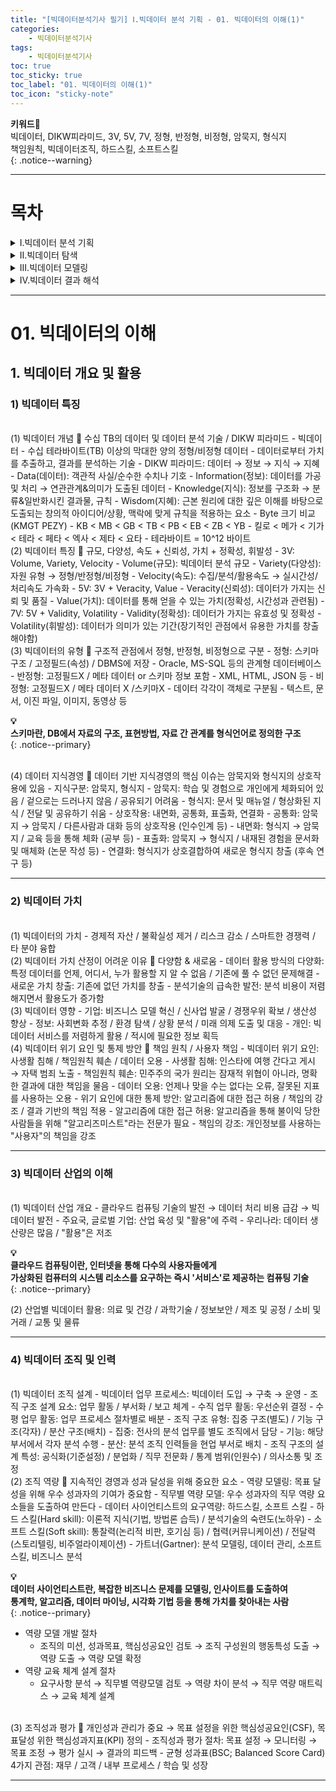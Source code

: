 ```yaml
---
title: "[빅데이터분석기사 필기] Ⅰ.빅데이터 분석 기획 - 01. 빅데이터의 이해(1)"
categories:
    - 빅데이터분석기사
tags:
    - 빅데이터분석기사
toc: true
toc_sticky: true
toc_label: "01. 빅데이터의 이해(1)"
toc_icon: "sticky-note"
---
```


**키워드🔑**<br>
빅데이터, DIKW피라미드, 3V, 5V, 7V, 정형, 반정형, 비정형, 암묵지, 형식지<br>
책임원칙, 빅데이터조직, 하드스킬, 소프트스킬<br>
{: .notice--warning}

---

# 목차
<details>
<summary>Ⅰ.빅데이터 분석 기획</summary>
<div markdown="1">
    
- [01. 빅데이터의 이해(1)](/빅데이터분석기사/bigdata010101/)<br>
- [01. 빅데이터의 이해(2)](/빅데이터분석기사/bigdata010102/)<br>
- [01. 빅데이터의 이해(3)](/빅데이터분석기사/bigdata010103/)<br>
- [02. 데이터 분석 기획](/빅데이터분석기사/bigdata010201/)<br>
- [03. 데이터 수집 및 저장 계획(1)](/빅데이터분석기사/bigdata010301/)<br>
- [03. 데이터 수집 및 저장 계획(2)](/빅데이터분석기사/bigdata010302/)<br>
- [03. 데이터 수집 및 저장 계획(3)](/빅데이터분석기사/bigdata010303/)<br>
- [03. 데이터 수집 및 저장 계획(4)](/빅데이터분석기사/bigdata010304/)<br>
- [03. 데이터 수집 및 저장 계획(5)](/빅데이터분석기사/bigdata010305/)<br>
    
</div>
</details>

<details>
<summary>Ⅱ.빅데이터 탐색</summary>
<div markdown="1">
    
- [01. 데이터 전처리(1)](/빅데이터분석기사/bigdata020101/)<br>
- [01. 데이터 전처리(2)](/빅데이터분석기사/bigdata020102/)<br>
- [01. 데이터 전처리(3)](/빅데이터분석기사/bigdata020103/)<br>
- [01. 데이터 전처리(4)](/빅데이터분석기사/bigdata020104/)<br>
- [02. 데이터 탐색(1)](/빅데이터분석기사/bigdata020201/)<br>
- [02. 데이터 탐색(2)](/빅데이터분석기사/bigdata020202/)<br>
- [03. 통계기법 이해(1)](/빅데이터분석기사/bigdata020301/)<br>
- [03. 통계기법 이해(2)](/빅데이터분석기사/bigdata020302/)<br>
- [03. 통계기법 이해(3)](/빅데이터분석기사/bigdata020303/)<br>

</div>
</details>

<details>
<summary>Ⅲ.빅데이터 모델링</summary>
<div markdown="1">
    
- [01. 분석 모형 설계(1)](/빅데이터분석기사/bigdata030101/)<br>
- [01. 분석 모형 설계(2)](/빅데이터분석기사/bigdata030102/)<br>
- [02. 분석기법 적용(1)](/빅데이터분석기사/bigdata030201/)<br>
- [02. 분석기법 적용(2)](/빅데이터분석기사/bigdata030202/)<br>
- [02. 분석기법 적용(3)](/빅데이터분석기사/bigdata030203/)<br>
- [02. 분석기법 적용(4)](/빅데이터분석기사/bigdata030204/)<br>
- [02. 분석기법 적용(5)](/빅데이터분석기사/bigdata030205/)<br>
- [02. 분석기법 적용(6)](/빅데이터분석기사/bigdata030206/)<br>
- [02. 분석기법 적용(7)](/빅데이터분석기사/bigdata030207/)<br>
- [02. 분석기법 적용(8)](/빅데이터분석기사/bigdata030208/)<br>
- [02. 분석기법 적용(9)](/빅데이터분석기사/bigdata030209/)<br>
- [02. 분석기법 적용(10)](/빅데이터분석기사/bigdata030210/)<br>
- [02. 분석기법 적용(11)](/빅데이터분석기사/bigdata030211/)<br>
- [02. 분석기법 적용(12)](/빅데이터분석기사/bigdata030212/)<br>
    
</div>
</details>

<details>
<summary>Ⅳ.빅데이터 결과 해석</summary>
<div markdown="1">
    
- [01. 분석 모형 평가 및 개선 (1)](/빅데이터분석기사/bigdata040101/)<br>
- [01. 분석 모형 평가 및 개선 (2)](/빅데이터분석기사/bigdata040102/)<br>
- [01. 분석 모형 평가 및 개선 (3)](/빅데이터분석기사/bigdata040103/)<br>
- [01. 분석 모형 평가 및 개선 (4)](/빅데이터분석기사/bigdata040104/)<br>
- [02. 분석 결과 해석 및 활용 (1)](/빅데이터분석기사/bigdata040201/)<br>
- [02. 분석 결과 해석 및 활용 (2)](/빅데이터분석기사/bigdata040202/)<br>
- [02. 분석 결과 해석 및 활용 (3)](/빅데이터분석기사/bigdata040203/)<br>
- [02. 분석 결과 해석 및 활용 (4)](/빅데이터분석기사/bigdata040204/)<br>
    
</div>
</details>

---

# 01. 빅데이터의 이해

## 1. 빅데이터 개요 및 활용

### 1) 빅데이터 특징

<br>
(1) 빅데이터 개념
📌 수십 TB의 데이터 및 데이터 분석 기술 / DIKW 피라미드
- 빅데이터 
    - 수십 테라바이트(TB) 이상의 막대한 양의 정형/비정형 데이터
    - 데이터로부터 가치를 추출하고, 결과를 분석하는 기술
- DIKW 피라미드: 데이터 → 정보 → 지식 → 지혜
    - Data(데이터): 객관적 사실/순수한 수치나 기호
    - Information(정보): 데이터를 가공 및 처리 → 연관관계&의미가 도출된 데이터
    - Knowledge(지식): 정보를 구조화 → 분류&일반화시킨 결과물, 규칙
    - Wisdom(지혜): 근본 원리에 대한 깊은 이해를 바탕으로 도출되는 창의적 아이디어/상황, 맥락에 맞게 규칙을 적용하는 요소
- Byte 크기 비교(KMGT PEZY)
    - KB < MB < GB < TB < PB < EB < ZB < YB
    - 킬로 < 메가 < 기가 < 테라 < 페타 < 엑사 < 제타 < 요타
    - 테라바이트 = 10^12 바이트

<br>
(2) 빅데이터 특징
📌 규모, 다양성, 속도 + 신뢰성, 가치 + 정확성, 휘발성
- 3V: Volume, Variety, Velocity
    - Volume(규모): 빅데이터 분석 규모
    - Variety(다양성): 자원 유형 → 정형/반정형/비정형
    - Velocity(속도): 수집/분석/활용속도 → 실시간성/처리속도 가속화
- 5V: 3V + Veracity, Value
    - Veracity(신뢰성): 데이터가 가지는 신뢰 및 품질
    - Value(가치): 데이터를 통해 얻을 수 있는 가치(정확성, 시간성과 관련됨)
- 7V: 5V + Validity, Volatility
    - Validity(정확성): 데이터가 가지는 유효성 및 정확성
    - Volatility(휘발성): 데이터가 의미가 있는 기간(장기적인 관점에서 유용한 가치를 창출해야함)

<br>
(3) 빅데이터의 유형
📌 구조적 관점에서 정형, 반정형, 비정형으로 구분
- 정형: 스키마 구조 / 고정필드(속성) / DBMS에 저장
    - Oracle, MS-SQL 등의 관계형 데이터베이스
- 반정형: 고정필드X / 메타 데이터 or 스키마 정보 포함
    - XML, HTML, JSON 등
- 비정형: 고정필드X / 메타 데이터 X /스키마X
    - 데이터 각각이 객체로 구분됨
    - 텍스트, 문서, 이진 파일, 이미지, 동영상 등

**💡**<br>
**스키마란, DB에서 자료의 구조, 표현방법, 자료 간 관계를 형식언어로 정의한 구조**<br>
{: .notice--primary}

<br>
(4) 데이터 지식경영
📌 데이터 기반 지식경영의 핵심 이슈는 암묵지와 형식지의 상호작용에 있음
- 지식구분: 암묵지, 형식지
    - 암묵지: 학습 및 경험으로 개인에게 체화되어 있음 / 겉으로는 드러나지 않음 / 공유되기 어려움
    - 형식지: 문서 및 매뉴얼 / 형상화된 지식 / 전달 및 공유하기 쉬움
- 상호작용: 내면화, 공통화, 표출화, 연결화
    - 공통화: 암묵지 → 암묵지 / 다른사람과 대화 등의 상호작용 (인수인계 등)
    - 내면화: 형식지 → 암묵지 / 교육 등을 통해 체화 (공부 등)
    - 표출화: 암묵지 → 형식지 / 내재된 경험을 문서화 및 매체화 (논문 작성 등)
    - 연결화: 형식지가 상호결합하여 새로운 형식지 창출 (후속 연구 등)

---

### 2) 빅데이터 가치

<br>
(1) 빅데이터의 가치
- 경제적 자산 / 불확실성 제거 / 리스크 감소 / 스마트한 경쟁력 / 타 분야 융합

<br>
(2) 빅데이터 가치 산정이 어려운 이유
📌 다양함 & 새로움
- 데이터 활용 방식의 다양화: 특정 데이터를 언제, 어디서, 누가 활용할 지 알 수 없음 / 기존에 풀 수 없던 문제해결
- 새로운 가치 창출: 기존에 없던 가치를 창출
- 분석기술의 급속한 발전: 분석 비용이 저렴해지면서 활용도가 증가함

<br>
(3) 빅데이터 영향
- 기업: 비즈니스 모델 혁신 / 신사업 발굴 / 경쟁우위 확보 / 생산성 향상
- 정보: 사회변화 추정 / 환경 탐색 / 상황 분석 / 미래 의제 도출 및 대응
- 개인: 빅데이터 서비스를 저렴하게 활용 / 적시에 필요한 정보 획득

<br>
(4) 빅데이터 위기 요인 및 통제 방안
📌 책임 원칙 / 사용자 책임
- 빅데이터 위기 요인: 사생활 침해 / 책임원칙 훼손 / 데이터 오용
    - 사생활 침해: 인스타에 여행 간다고 게시 → 자택 범죄 노출
    - 책임원칙 훼손: 민주주의 국가 원리는 잠재적 위협이 아니라, 명확한 결과에 대한 책임을 물음
    - 데이터 오용: 언제나 맞을 수는 없다는 오류, 잘못된 지표를 사용하는 오용
- 위기 요인에 대한 통제 방안: 알고리즘에 대한 접근 허용 / 책임의 강조 / 결과 기반의 책임 적용
    - 알고리즘에 대한 접근 허용: 알고리즘을 통해 불이익 당한 사람들을 위해 "알고리즈미스트"라는 전문가 필요
    - 책임의 강조: 개인정보를 사용하는 "사용자"의 책임을 강조

---

### 3) 빅데이터 산업의 이해

<br>
(1) 빅데이터 산업 개요
- 클라우드 컴퓨팅 기술의 발전 → 데이터 처리 비용 급감 → 빅데이터 발전
- 주요국, 글로벌 기업: 산업 육성 및 "활용"에 주력
- 우리나라: 데이터 생산량은 많음 / "활용"은 저조

**💡**<br>
**클라우드 컴퓨팅이란, 인터넷을 통해 다수의 사용자들에게**<br>
**가상화된 컴퓨터의 시스템 리소스를 요구하는 즉시 '서비스'로 제공하는 컴퓨팅 기술**<br>
{: .notice--primary}

(2) 산업별 빅데이터 활용: 의료 및 건강 / 과학기술 / 정보보안 / 제조 및 공정 / 소비 및 거래 / 교통 및 물류

---

### 4) 빅데이터 조직 및 인력

<br>
(1) 빅데이터 조직 설계
- 빅데이터 업무 프로세스: 빅데이터 도입 → 구축 → 운영
- 조직 구조 설계 요소: 업무 활동 / 부서화 / 보고 체계
    - 수직 업무 활동: 우선순위 결정
    - 수평 업무 활동: 업무 프로세스 절차별로 배분
- 조직 구조 유형: 집중 구조(별도) / 기능 구조(각자) / 분산 구조(배치)
    - 집중: 전사의 분석 업무를 별도 조직에서 담당
    - 기능: 해당 부서에서 각자 분석 수행
    - 분산: 분석 조직 인력들을 현업 부서로 배치
- 조직 구조의 설계 특성: 공식화(기준설정) / 분업화 / 직무 전문화 / 통계 범위(인원수) / 의사소통 및 조정

<br>
(2) 조직 역량
📌 지속적인 경영과 성과 달성을 위해 중요한 요소
- 역량 모델링: 목표 달성을 위해 우수 성과자의 기여가 중요함
    - 직무별 역량 모델: 우수 성과자의 직무 역량 요소들을 도출하여 만든다
- 데이터 사이언티스트의 요구역량: 하드스킬, 소프트 스킬
    - 하드 스킬(Hard skill): 이론적 지식(기법, 방법론 습득) / 분석기술의 숙련도(노하우)
    - 소프트 스킬(Soft skill): 통찰력(논리적 비판, 호기심 등) / 협력(커뮤니케이션) / 전달력(스토리텔링, 비주얼라이제이션)
    - 가트너(Gartner): 분석 모델링, 데이터 관리, 소프트 스킬, 비즈니스 분석

**💡**<br>
**데이터 사이언티스트란, 복잡한 비즈니스 문제를 모델링, 인사이트를 도출하여**<br>
**통계학, 알고리즘, 데이터 마이닝, 시각화 기법 등을 통해 가치를 찾아내는 사람**<br>
{: .notice--primary}

- 역량 모델 개발 절차
    - 조직의 미션, 성과목표, 핵심성공요인 검토 → 조직 구성원의 행동특성 도출 → 역량 도출 → 역량 모델 확정
- 역량 교육 체계 설계 절차
    - 요구사항 분석 → 직무별 역량모델 검토 → 역량 차이 분석 → 직무 역량 매트릭스 → 교육 체계 설계

<br>
(3) 조직성과 평가
📌 개인성과 관리가 중요 → 목표 설정을 위한 핵심성공요인(CSF), 목표달성 위한 핵심성과지표(KPI) 정의
- 조직성과 평가 절차: 목표 설정 → 모니터링 → 목표 조정 → 평가 실시 → 결과의 피드백
- 균형 성과표(BSC; Balanced Score Card) 4가지 관점: 재무 / 고객 / 내부 프로세스 / 학습 및 성장

---
